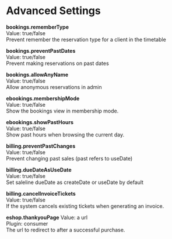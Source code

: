 
Advanced Settings
============================

**bookings.rememberType**  
Value: true/false  
Prevent remember the reservation type for a client in the timetable

**bookings.preventPastDates**  
Value: true/false  
Prevent making reservations on past dates

**bookings.allowAnyName**  
Value: true/false  
Allow anonymous reservations in admin

**ebookings.membershipMode**  
Value: true/false  
Show the bookings view in membership mode.

**ebookings.showPastHours**  
Value: true/false  
Show past hours when browsing the current day.

**billing.preventPastChanges**  
Value: true/false  
Prevent changing past sales (past refers to useDate)

**billing.dueDateAsUseDate**  
Value: true/false              
Set saleline dueDate as createDate or useDate by default

**billing.cancelInvoiceTickets**  
Value: true/false  
If the system cancels existing tickets when generating an invoice.

**eshop.thankyouPage**
Value: a url  
Plugin: consumer  
The url to redirect to after a successful purchase.  



